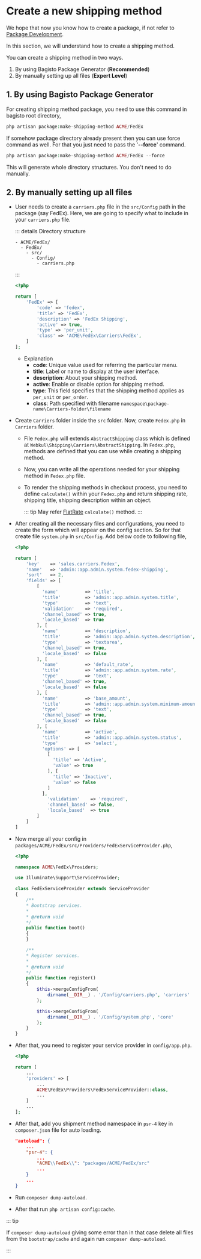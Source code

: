 # Create a new shipping method

We hope that now you know how to create a package, if not refer to [Package Development](../packages).

In this section, we will understand how to create a shipping method.

You can create a shipping method in two ways.

1. By using Bagisto Package Generator (**Recommended**)
2. By manually setting up all files (**Expert Level**)

## 1. By using Bagisto Package Generator

For creating shipping method package, you need to use this command in bagisto root directory,

~~~php
php artisan package:make-shipping-method ACME/FedEx
~~~

If somehow package directory already present then you can use force command as well. For that you just need to pass the '**--force**' command.

~~~php
php artisan package:make-shipping-method ACME/FedEx --force
~~~

This will generate whole directory structures. You don't need to do manually.

## 2. By manually setting up all files

- User needs to create a `carriers.php` file in the `src/Config` path in the package (say FedEx). Here, we are going to specify what to include in your `carriers.php` file.

  ::: details Directory structure
  
  ~~~
  - ACME/FedEx/
    - FedEx/
      - src/
        - Config/
          - carriers.php
  ~~~

  :::

  ~~~php
  <?php

  return [
      'FedEx' => [
          'code' => 'fedex',
          'title' => 'FedEx',
          'description' => 'FedEx Shipping',
          'active' => true,
          'type' => 'per_unit',
          'class' => 'ACME\FedEx\Carriers\FedEx',
      ]
  ];
  ~~~

  - Explanation
    - **code**: Unique value used for referring the particular menu.
    - **title**: Label or name to display at the user interface.
    - **description**: About your shipping method.
    - **active**: Enable or disable option for shipping method.
    - **type**: This field specifies that the shipping method applies as `per_unit` or
      `per_order`.
    - **class**: Path specified with filename `namespace\package-name\Carriers-folder\filename`

- Create `Carriers` folder inside the `src` folder. Now, create `Fedex.php` in `Carriers` folder.

  - File `Fedex.php` will extends `AbstractShipping` class which is defined at `Webkul\Shipping\Carriers\AbstractShipping`. In `Fedex.php`, methods are defined that you can use while creating a shipping method.

  - Now, you can write all the operations needed for your shipping method in `Fedex.php` file.

  - To render the shipping methods in checkout process, you need to define `calculate()` within your `Fedex.php` and return shipping rate, shipping title, shipping description within an object.

    ::: tip
    May refer [FlatRate](https://github.com/bagisto/bagisto/blob/master/packages/Webkul/Shipping/src/Carriers/FlatRate.php#L28) `calculate()` method.
    :::

- After creating all the necessary files and configurations, you need to create the form which will appear on the config section. So for that create file `system.php` in `src/Config`. Add below code to following file,

  ~~~php
  <?php

  return [
      'key'    => 'sales.carriers.Fedex',
      'name'   => 'admin::app.admin.system.fedex-shipping',
      'sort'   => 2,
      'fields' => [
          [
            'name'          => 'title',
            'title'         => 'admin::app.admin.system.title',
            'type'          => 'text',
            'validation'    => 'required',
            'channel_based' => true,
            'locale_based'  => true
          ], [
            'name'          => 'description',
            'title'         => 'admin::app.admin.system.description',
            'type'          => 'textarea',
            'channel_based' => true,
            'locale_based'  => false
          ], [
            'name'          => 'default_rate',
            'title'         => 'admin::app.admin.system.rate',
            'type'          => 'text',
            'channel_based' => true,
            'locale_based'  => false
          ], [
            'name'          => 'base_amount',
            'title'         => 'admin::app.admin.system.minimum-amount',
            'type'          => 'text',
            'channel_based' => true,
            'locale_based'  => false
          ], [
            'name'          => 'active',
            'title'         => 'admin::app.admin.system.status',
            'type'          => 'select',
            'options' => [
              [
                'title' => 'Active',
                'value' => true
              ], [
                'title' => 'Inactive',
                'value' => false
              ]
            ],
              'validation'    => 'required',
              'channel_based' => false,
              'locale_based'  => true
          ]
      ]
  ]
  ~~~

- Now merge all your config in `packages/ACME/FedEx/src/Providers/FedExServiceProvider.php`,

  ~~~php
  <?php

  namespace ACME\FedEx\Providers;

  use Illuminate\Support\ServiceProvider;

  class FedExServiceProvider extends ServiceProvider
  {
      /**
      * Bootstrap services.
      *
      * @return void
      */
      public function boot()
      {
      }

      /**
      * Register services.
      *
      * @return void
      */
      public function register()
      {
          $this->mergeConfigFrom(
              dirname(__DIR__) . '/Config/carriers.php', 'carriers'
          );

          $this->mergeConfigFrom(
              dirname(__DIR__) . '/Config/system.php', 'core'
          );
      }
  }
  ~~~

- After that, you need to register your service provider in `config/app.php`.

  ~~~php
  <?php

  return [
      ...
      'providers' => [
          ...
          ACME\FedEx\Providers\FedExServiceProvider::class,
          ...
      ]
      ...
  ];
  ~~~

- After that, add you shipment method namespace in `psr-4` key in `composer.json` file for auto loading.

  ~~~json
  "autoload": {
      ...
      "psr-4": {
          ...
          "ACME\\FedEx\\": "packages/ACME/FedEx/src"
          ...
      }
      ...
  }
  ~~~

- Run `composer dump-autoload`.

- After that run `php artisan config:cache`.

::: tip

If `composer dump-autoload` giving some error than in that case delete all files from the `bootstrap/cache` and again run `composer dump-autoload`.

:::
